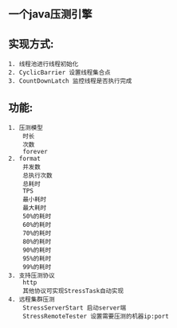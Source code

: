 ## 一个java压测引擎
## 实现方式: 
    1. 线程池进行线程初始化
    2. CyclicBarrier 设置线程集合点
    3. CountDownLatch 监控线程是否执行完成
## 功能: 
    1. 压测模型 
        时长
        次数
        forever
    2. format
        并发数
        总执行次数
        总耗时
        TPS
        最小耗时
        最大耗时
        50%的耗时
        60%的耗时
        70%的耗时
        80%的耗时
        90%的耗时
        95%的耗时
        99%的耗时
    3. 支持压测协议
        http
        其他协议可实现StressTask自动实现
    4. 远程集群压测
        StressServerStart 启动server端
        StressRemoteTester 设置需要压测的机器ip:port 
